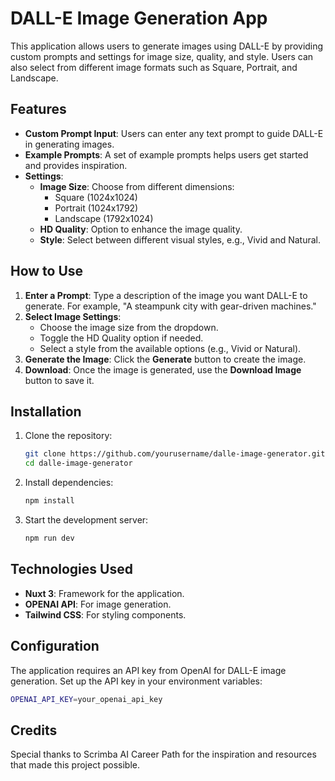 # DALL-E Image Generation App

This application allows users to generate images using DALL-E by providing custom prompts and settings for image size, quality, and style. Users can also select from different image formats such as Square, Portrait, and Landscape.

## Features

-   **Custom Prompt Input**: Users can enter any text prompt to guide DALL-E in generating images.
-   **Example Prompts**: A set of example prompts helps users get started and provides inspiration.
-   **Settings**:
    -   **Image Size**: Choose from different dimensions:
        -   Square (1024x1024)
        -   Portrait (1024x1792)
        -   Landscape (1792x1024)
    -   **HD Quality**: Option to enhance the image quality.
    -   **Style**: Select between different visual styles, e.g., Vivid and Natural.

## How to Use

1.  **Enter a Prompt**: Type a description of the image you want DALL-E to generate. For example, "A steampunk city with gear-driven machines."
2.  **Select Image Settings**:
    -   Choose the image size from the dropdown.
    -   Toggle the HD Quality option if needed.
    -   Select a style from the available options (e.g., Vivid or Natural).
3.  **Generate the Image**: Click the **Generate** button to create the image.
4.  **Download**: Once the image is generated, use the **Download Image** button to save it.

## Installation

1.  Clone the repository:

    ```bash
    git clone https://github.com/yourusername/dalle-image-generator.git
    cd dalle-image-generator
    ```

2.  Install dependencies:

    ```bash
    npm install
    ```

3.  Start the development server:

    ```bash
    npm run dev
    ```

## Technologies Used

-   **Nuxt 3**: Framework for the application.
-   **OPENAI API**: For image generation.
-   **Tailwind CSS**: For styling components.

## Configuration

The application requires an API key from OpenAI for DALL-E image generation. Set up the API key in your environment variables:

```bash
OPENAI_API_KEY=your_openai_api_key
```

## Credits

Special thanks to Scrimba AI Career Path for the inspiration and resources that made this project possible.
